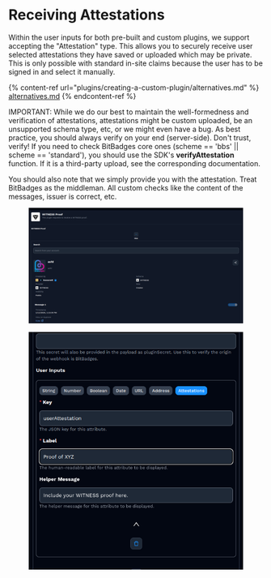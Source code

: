 # Receiving Attestations

Within the user inputs for both pre-built and custom plugins, we support accepting the "Attestation" type. This allows you to securely receive user selected attestations they have saved or uploaded which may be private. This is only possible with standard in-site claims because the user has to be signed in and select it manually.

{% content-ref url="plugins/creating-a-custom-plugin/alternatives.md" %}
[alternatives.md](plugins/creating-a-custom-plugin/alternatives.md)
{% endcontent-ref %}

IMPORTANT: While we do our best to maintain the well-formedness and verification of attestations, attestations might be custom uploaded, be an unsupported schema type, etc, or we might even have a bug. As best practice, you should always verify on your end (server-side). Don't trust, verify! If you need to check BitBadges core ones (scheme == 'bbs' || scheme == 'standard'), you should use the SDK's **verifyAttestation** function. If it is a third-party upload, see the corresponding documentation.&#x20;

You should also note that we simply provide you with the attestation. Treat BitBadges as the middleman. All custom checks like the content of the messages, issuer is correct, etc.

<figure><img src="../../.gitbook/assets/image (1).png" alt=""><figcaption></figcaption></figure>

<figure><img src="../../.gitbook/assets/image.png" alt=""><figcaption></figcaption></figure>
